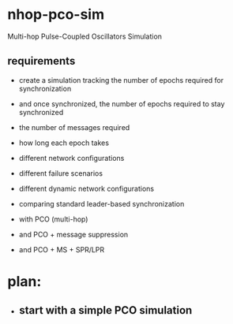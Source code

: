 # nhop-pco-sim
Multi-hop Pulse-Coupled Oscillators Simulation

## requirements

- create a simulation tracking the number of epochs required for synchronization
- and once synchronized, the number of epochs required to stay synchronized
- the number of messages required 
- how long each epoch takes

- different network configurations
- different failure scenarios
- different dynamic network configurations

- comparing standard leader-based synchronization
- with PCO (multi-hop)
- and PCO + message suppression
- and PCO + MS + SPR/LPR

# plan:

- start with a simple PCO simulation
  -  